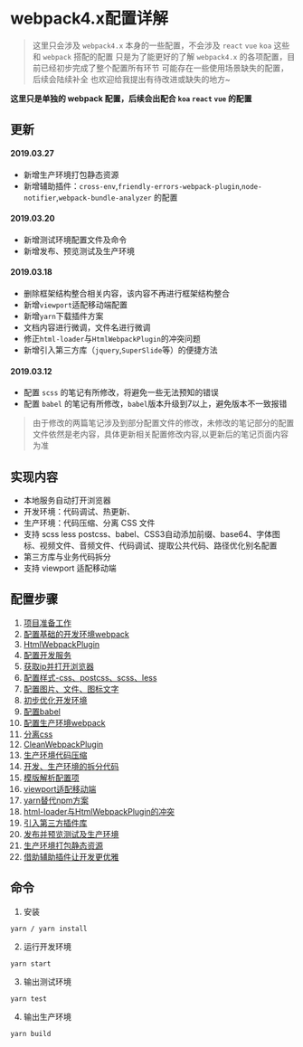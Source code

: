 # webpack4.x配置详解

> 这里只会涉及 `webpack4.x` 本身的一些配置，不会涉及 `react` `vue` `koa` 这些和 `webpack` 搭配的配置 
> 只是为了能更好的了解 `webpack4.x` 的各项配置，目前已经初步完成了整个配置所有环节 
> 可能存在一些使用场景缺失的配置，后续会陆续补全 
> 也欢迎给我提出有待改进或缺失的地方~

**这里只是单独的 webpack 配置，后续会出配合 `koa` `react` `vue` 的配置**

## 更新
#### 2019.03.27
* 新增生产环境打包静态资源
* 新增辅助插件：`cross-env`,`friendly-errors-webpack-plugin`,`node-notifier`,`webpack-bundle-analyzer` 的配置
#### 2019.03.20
* 新增测试环境配置文件及命令
* 新增发布、预览测试及生产环境
#### 2019.03.18
* 删除框架结构整合相关内容，该内容不再进行框架结构整合
* 新增`viewport`适配移动端配置
* 新增`yarn`下载插件方案
* 文档内容进行微调，文件名进行微调
* 修正`html-loader`与`HtmlWebpackPlugin`的冲突问题
* 新增引入第三方库（`jquery`,`SuperSlide`等）的便捷方法
#### 2019.03.12
* 配置 `scss` 的笔记有所修改，将避免一些无法预知的错误
* 配置 `babel` 的笔记有所修改，`babel`版本升级到7以上，避免版本不一致报错

> 由于修改的两篇笔记涉及到部分配置文件的修改，未修改的笔记部分的配置文件依然是老内容，具体更新相关配置修改内容,以更新后的笔记页面内容为准

## 实现内容

* 本地服务自动打开浏览器
* 开发环境：代码调试、热更新、
* 生产环境：代码压缩、分离 CSS 文件 
* 支持 scss less postcss、babel、CSS3自动添加前缀、base64、字体图标、视频文件、音频文件、代码调试、提取公共代码、路径优化别名配置
* 第三方库与业务代码拆分
* 支持 viewport 适配移动端

## 配置步骤

1. [项目准备工作][1] 
2. [配置基础的开发环境webpack][2] 
3. [HtmlWebpackPlugin][3] 
4. [配置开发服务][4] 
5. [获取ip并打开浏览器][5] 
6. [配置样式-css、postcss、scss、less][6] 
7. [配置图片、文件、图标文字][7] 
8. [初步优化开发环境][8] 
9. [配置babel][9]  
10. [配置生产环境webpack][10] 
11. [分离css][11] 
12. [CleanWebpackPlugin][12] 
13. [生产环境代码压缩][13] 
14. [开发、生产环境的拆分代码][14] 
15. [模版解析配置项][15] 
16. [viewport适配移动端][16] 
17. [yarn替代npm方案][17] 
18. [html-loader与HtmlWebpackPlugin的冲突][18] 
19. [引入第三方插件库][19] 
20. [发布并预览测试及生产环境][20] 
21. [生产环境打包静态资源][21] 
22. [借助辅助插件让开发更优雅][22] 

## 命令

1. 安装

```
yarn / yarn install
```

2. 运行开发环境

```
yarn start
```

3. 输出测试环境

```
yarn test
```

4. 输出生产环境

```
yarn build
```


[1]:https://github.com/kaivin/webpack4.x/blob/master/README/01：项目准备工作.md "项目准备工作" 
[2]:https://github.com/kaivin/webpack4.x/blob/master/README/02：配置基础的开发环境webpack.md "配置基础的开发环境webpack" 
[3]:https://github.com/kaivin/webpack4.x/blob/master/README/03：HtmlWebpackPlugin.md "HtmlWebpackPlugin" 
[4]:https://github.com/kaivin/raw/master/README/04：配置开发服务.md "配置开发服务" 
[5]:https://github.com/kaivin/webpack4.x/blob/master/README/05：获取ip并打开浏览器.md "获取ip并打开浏览器" 
[6]:https://github.com/kaivin/webpack4.x/blob/master/README/06：配置样式-css、postcss、scss、less.md "配置样式-css、postcss、scss、less" 
[7]:https://github.com/kaivin/webpack4.x/blob/master/README/07：配置图片、文件、图标文字.md "配置图片、文件、图标文字" 
[8]:https://github.com/kaivin/webpack4.x/blob/master/README/08：初步优化开发环境.md "初步优化开发环境" 
[9]:https://github.com/kaivin/webpack4.x/blob/master/README/09：配置babel.md "配置babel" 
[10]:https://github.com/kaivin/webpack4.x/blob/master/README/10：配置生产环境webpack.md "配置生产环境webpack" 
[11]:https://github.com/kaivin/webpack4.x/blob/master/README/11：分离css.md "分离css" 
[12]:https://github.com/kaivin/webpack4.x/blob/master/README/12：CleanWebpackPlugin.md "CleanWebpackPlugin" 
[13]:https://github.com/kaivin/webpack4.x/blob/master/README/13：生产环境代码压缩.md "生产环境代码压缩" 
[14]:https://github.com/kaivin/webpack4.x/blob/master/README/14：开发、生产环境的拆分代码.md "开发、生产环境的拆分代码" 
[15]:https://github.com/kaivin/webpack4.x/blob/master/README/15：模版解析配置项.md "模版解析配置项" 
[16]:https://github.com/kaivin/webpack4.x/blob/master/README/16：viewport适配移动端.md "viewport适配移动端" 
[17]:https://github.com/kaivin/webpack4.x/blob/master/README/17：yarn替代npm方案.md "yarn替代npm方案" 
[18]:https://github.com/kaivin/webpack4.x/blob/master/README/18：html-loader与HtmlWebpackPlugin的冲突.md "html-loader与HtmlWebpackPlugin的冲突" 
[19]:https://github.com/kaivin/webpack4.x/blob/master/README/19：引入第三方插件库.md "引入第三方插件库" 
[20]:https://github.com/kaivin/webpack4.x/blob/master/README/20：发布并预览测试及生产环境.md "发布并预览测试及生产环境" 
[21]:https://github.com/kaivin/webpack4.x/blob/master/README/21：生产环境打包静态资源.md "生产环境打包静态资源" 
[22]:https://github.com/kaivin/webpack4.x/blob/master/README/22：借助辅助插件让开发更优雅.md "借助辅助插件让开发更优雅" 